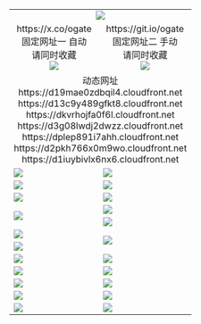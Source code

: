 ﻿<table>
  <tr><td colspan=2 align=center><img src="https://d1iuybivlx6nx6.cloudfront.net/Up/oGate.jpg" /></td></tr>
  <tr>
    <td align=center>https://x.co/ogate<br>固定网址一 自动<br>请同时收藏<br><img src="https://d1iuybivlx6nx6.cloudfront.net/Up/0WMGD1.png" /></td>
    <td align=center>https://git.io/ogate<br>固定网址二 手动<br>请同时收藏<br><img src="https://d1iuybivlx6nx6.cloudfront.net/Up/0WMGD2.png" /></td>
  </tr>
  <tr><td colspan=2 align=center>动态网址
<br>https://d19mae0zdbqil4.cloudfront.net
<br>https://d13c9y489gfkt8.cloudfront.net
<br>https://dkvrhojfa0f6l.cloudfront.net
<br>https://d3g08lwdj2dwzz.cloudfront.net
<br>https://dplep891i7ahh.cloudfront.net
<br>https://d2pkh766x0m9wo.cloudfront.net
<br>https://d1iuybivlx6nx6.cloudfront.net
    </td>
  </tr>
  <tr>
    <td><a href="https://d1iuybivlx6nx6.cloudfront.net/oNote.aspx?id=oGate&from=github" target="_blank"><img src="https://d1iuybivlx6nx6.cloudfront.net/Up/0WMDT.jpg" /></a></td>
    <td><a href="https://d1iuybivlx6nx6.cloudfront.net/oNote.aspx?id=oNote&from=github" target="_blank"><img src="https://d1iuybivlx6nx6.cloudfront.net/Up/0WZTT.jpg" /></a></td>
  </tr>
  <tr>
    <td><a href="https://d1iuybivlx6nx6.cloudfront.net/ogDY.aspx?from=github" target="_blank"><img src="https://d1iuybivlx6nx6.cloudfront.net/Up/DY.jpg"/></a></td>
    <td><a href="https://d1iuybivlx6nx6.cloudfront.net/ogST.aspx?from=github" target="_blank"><img src="https://d1iuybivlx6nx6.cloudfront.net/Up/ST.jpg"/></a></td>
  </tr>
  <tr>
    <td><a href="https://d1iuybivlx6nx6.cloudfront.net/ogUP.aspx?name=4SZG.mp4&count=05:22,04:22&current=05:20&from=github" target="_blank"><img src="https://d1iuybivlx6nx6.cloudfront.net/Up/4SZG0.jpg" /></a></td>
    <td><a href="https://d1iuybivlx6nx6.cloudfront.net/ogUP.aspx?name=4SDJ.mp4&count=05:48,04:52&current=05:47&from=github" target="_blank"><img src="https://d1iuybivlx6nx6.cloudfront.net/Up/4SDJ0.jpg" /></a></td>
  </tr>
  <tr>
    <td rowspan=2><a href="https://d1iuybivlx6nx6.cloudfront.net/ogUP.aspx?name=WJ.mp4&from=github" target="_blank"><img src="https://d1iuybivlx6nx6.cloudfront.net/Up/WJ.jpg" /></a></td>
    <td><a href="https://d1iuybivlx6nx6.cloudfront.net/ogUP.aspx?name=DKC.mp4&count=17&from=github" target="_blank"><img src="https://d1iuybivlx6nx6.cloudfront.net/Up/DKC.jpg" /></a></td> 
  </tr>
  <tr>
    <td><a href="https://d1iuybivlx6nx6.cloudfront.net/ogUP.aspx?name=LRWS.mp4&count=6B:13,5A:10,5B:35,4A:14,4B:19,3A:10,3B:26,2A:16,2B:21,1A:23,1B:29&from=github" target="_blank"><img src="https://d1iuybivlx6nx6.cloudfront.net/Up/LRWS.jpg" /></a></td>
  </tr>
  <tr>
    <td><a href="https://d1iuybivlx6nx6.cloudfront.net/ogUP.aspx?name=JQR.mp4&count=2&from=github" target="_blank"><img src="https://d1iuybivlx6nx6.cloudfront.net/Up/JQR.jpg" /></a></td>   
    <td rowspan=2><a href="https://d1iuybivlx6nx6.cloudfront.net/ogUP.aspx?name=JP.mp4&count=9&from=github" target="_blank"><img src="https://d1iuybivlx6nx6.cloudfront.net/Up/JP.jpg" /></td>
  </tr>
  <tr>
    <td><a href="https://d1iuybivlx6nx6.cloudfront.net/ogUP.aspx?ZSJ.mp4&count=16&from=github" target="_blank"><img src="https://d1iuybivlx6nx6.cloudfront.net/Up/ZSJ.jpg" /></a></td>
  </tr>
  <tr>
    <td><a href="https://d1iuybivlx6nx6.cloudfront.net/ogUP.aspx?name=MHS.mp4&from=github" target="_blank"><img src="https://d1iuybivlx6nx6.cloudfront.net/Up/MHS.jpg" /></a></td>
    <td><a href="https://d1iuybivlx6nx6.cloudfront.net/ogUP.aspx?name=XTFY.mp4&count=24&from=github" target="_blank"><img src="https://d1iuybivlx6nx6.cloudfront.net/Up/XTFY.jpg" /></a></td>
  </tr>
  <tr>
    <td><a href="https://d1iuybivlx6nx6.cloudfront.net/onUP.aspx?name=https://d1muf82cdjni5d.cloudfront.net/601&from=github" target="_blank"><img src="https://d1iuybivlx6nx6.cloudfront.net/Up/0DTW.jpg"/></a></td>
    <td><a href="https://d1iuybivlx6nx6.cloudfront.net/onUP.aspx?name=https://d189wbvkxdhu8.cloudfront.net/acenter/&from=github" target="_blank"><img src="https://d1iuybivlx6nx6.cloudfront.net/Up/0TDW.jpg" /></a></td>
  </tr>
  <tr>
    <td><a href="https://d1iuybivlx6nx6.cloudfront.net/ogUP.aspx?name=FG.zip&from=github" target="_blank"><img src="https://d1iuybivlx6nx6.cloudfront.net/Up/FG.jpg" /></a></td>
    <td><a href="https://d1iuybivlx6nx6.cloudfront.net/ogUP.aspx?name=FGA.apk&from=github" target="_blank"><img src="https://d1iuybivlx6nx6.cloudfront.net/Up/FGA.jpg" /></a></td>
  </tr>
  <tr>
    <td><a href="https://d1iuybivlx6nx6.cloudfront.net/ogUP.aspx?name=U.zip&from=github" target="_blank"><img src="https://d1iuybivlx6nx6.cloudfront.net/Up/U.jpg" /></a></td>
    <td><a href="https://d1iuybivlx6nx6.cloudfront.net/ogUP.aspx?name=UA.apk&from=github" target="_blank"><img src="https://d1iuybivlx6nx6.cloudfront.net/Up/UA.jpg" /></a></td>
  </tr>
  <tr>
    <td><a href="https://d1iuybivlx6nx6.cloudfront.net/ogUP.aspx?name=0iPPOTV.zip&from=github" target="_blank"><img src="https://d1iuybivlx6nx6.cloudfront.net/Up/0iPPOTV.jpg" /></a></td>
    <td><a href="https://d1iuybivlx6nx6.cloudfront.net/ogUP.aspx?name=0iNTD.apk&from=github" target="_blank"><img src="https://d1iuybivlx6nx6.cloudfront.net/Up/0iNTD.jpg" /></a></td>
  </tr>
</table>

